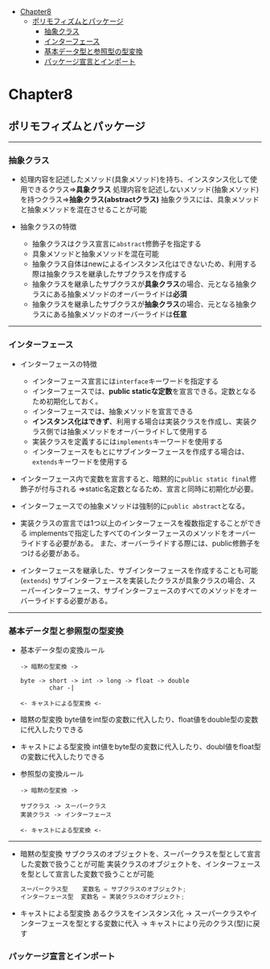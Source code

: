 
<!-- @import "[TOC]" {cmd="toc" depthFrom=1 depthTo=6 orderedList=false} -->

<!-- code_chunk_output -->

- [Chapter8](#chapter8)
  - [ポリモフィズムとパッケージ](#ポリモフィズムとパッケージ)
    - [抽象クラス](#抽象クラス)
    - [インターフェース](#インターフェース)
    - [基本データ型と参照型の型変換](#基本データ型と参照型の型変換)
    - [パッケージ宣言とインポート](#パッケージ宣言とインポート)

<!-- /code_chunk_output -->


# Chapter8

## ポリモフィズムとパッケージ

----

### 抽象クラス

- 処理内容を記述したメソッド(具象メソッド)を持ち、インスタンス化して使用できるクラス⇒<b>具象クラス</b>
処理内容を記述しないメソッド(抽象メソッド)を持つクラス⇒<b>抽象クラス(abstractクラス)</b>
抽象クラスには、具象メソッドと抽象メソッドを混在させることが可能

- 抽象クラスの特徴
  - 抽象クラスはクラス宣言に`abstract`修飾子を指定する
  - 具象メソッドと抽象メソッドを混在可能
  - 抽象クラス自体はnewによるインスタンス化はできないため、利用する際は抽象クラスを継承したサブクラスを作成する
  - 抽象クラスを継承したサブクラスが<b>具象クラス</b>の場合、元となる抽象クラスにある抽象メソッドのオーバーライドは<b>必須</b>
  - 抽象クラスを継承したサブクラスが<b>抽象クラス</b>の場合、元となる抽象クラスにある抽象メソッドのオーバーライドは<b>任意</b>


---
### インターフェース

- インターフェースの特徴
  - インターフェース宣言には`interface`キーワードを指定する
  - インターフェースでは、<b>public staticな定数</b>を宣言できる。定数となるため初期化しておく。
  - インターフェースでは、抽象メソッドを宣言できる
  - <b>インスタンス化はできず</b>、利用する場合は実装クラスを作成し、実装クラス側では抽象メソッドをオーバーライドして使用する
  - 実装クラスを定義するには`implements`キーワードを使用する
  - インターフェースをもとにサブインターフェースを作成する場合は、`extends`キーワードを使用する

- インターフェース内で変数を宣言すると、暗黙的に`public static final`修飾子が付与される
⇒static名定数となるため、宣言と同時に初期化が必要。

- インターフェースでの抽象メソッドは強制的に`public abstract`となる。

- 実装クラスの宣言では1つ以上のインターフェースを複数指定することができる
implementsで指定したすべてのインターフェースのメソッドをオーバーライドする必要がある。
また、オーバーライドする際には、public修飾子をつける必要がある。

- インターフェースを継承した、サブインターフェースを作成することも可能(`extends`)
サブインターフェースを実装したクラスが具象クラスの場合、スーパーインターフェース、サブインターフェースのすべてのメソッドをオーバーライドする必要がある。


---
### 基本データ型と参照型の型変換

- 基本データ型の変換ルール
  ```
  -> 暗黙の型変換 ->

  byte -> short -> int -> long -> float -> double
          char -|

  <- キャストによる型変換 <-
  ```
- 暗黙の型変換
byte値をint型の変数に代入したり、float値をdouble型の変数に代入したりできる

- キャストによる型変換
int値をbyte型の変数に代入したり、doubl値をfloat型の変数に代入したりできる


- 参照型の変換ルール
  ```
  -> 暗黙の型変換 ->

  サブクラス -> スーパークラス
  実装クラス -> インターフェース

  <- キャストによる型変換 <-
  ```
---

- 暗黙の型変換
サブクラスのオブジェクトを、スーパークラスを型として宣言した変数で扱うことが可能
実装クラスのオブジェクトを、インターフェースを型として宣言した変数で扱うことが可能
  ```java
  スーパークラス型    変数名 = サブクラスのオブジェクト;
  インターフェース型  変数名 = 実装クラスのオブジェクト;
  ```

- キャストによる型変換
あるクラスをインスタンス化 → スーパークラスやインターフェースを型とする変数に代入 → キャストにより元のクラス(型)に戻す


### パッケージ宣言とインポート